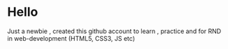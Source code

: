 # Hello
Just a newbie , created this github account to learn , practice and  for RND in web-development (HTML5, CSS3, JS etc)
